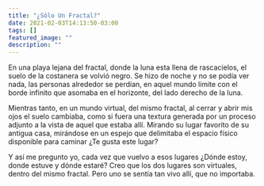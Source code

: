 ```yaml
---
title: "¿Sólo Un Fractal?"
date: 2021-02-03T14:13:50-03:00
tags: []
featured_image: ""
description: ""
---
```

En una playa lejana del fractal, donde la luna esta llena de rascacielos, el suelo de la costanera se volvió negro. Se hizo de noche y no se podía ver nada, las personas alrededor se perdían, en aquel mundo limite con el borde infinito que asomaba en el horizonte, del lado derecho de la luna.

Mientras tanto, en un mundo virtual, del mismo fractal, al cerrar y abrir mis ojos el suelo cambiaba, como si fuera una textura generada por un proceso adjunto a la vista de aquel que estaba allí. Mirando su lugar favorito de su antigua casa, mirándose en un espejo que delimitaba el espacio físico disponible para caminar ¿Te gusta este lugar?

Y así me pregunto yo, cada vez que vuelvo a esos lugares ¿Dónde estoy, donde estuve y dónde estaré? Creo que los dos lugares son virtuales, dentro del mismo fractal. Pero uno se sentía tan vivo allí, que no importaba.